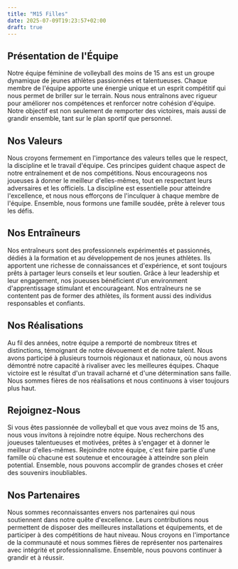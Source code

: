 ```yaml
---
title: "M15 Filles"
date: 2025-07-09T19:23:57+02:00
draft: true
---
```


## Présentation de l'Équipe

Notre équipe féminine de volleyball des moins de 15 ans est un groupe dynamique de jeunes athlètes passionnées et talentueuses.
Chaque membre de l'équipe apporte une énergie unique et un esprit compétitif qui nous permet de briller sur le terrain.
Nous nous entraînons avec rigueur pour améliorer nos compétences et renforcer notre cohésion d'équipe.
Notre objectif est non seulement de remporter des victoires, mais aussi de grandir ensemble, tant sur le plan sportif que personnel.

## Nos Valeurs

Nous croyons fermement en l'importance des valeurs telles que le respect, la discipline et le travail d'équipe.
Ces principes guident chaque aspect de notre entraînement et de nos compétitions.
Nous encourageons nos joueuses à donner le meilleur d'elles-mêmes, tout en respectant leurs adversaires et les officiels.
La discipline est essentielle pour atteindre l'excellence, et nous nous efforçons de l'inculquer à chaque membre de l'équipe.
Ensemble, nous formons une famille soudée, prête à relever tous les défis.

## Nos Entraîneurs

Nos entraîneurs sont des professionnels expérimentés et passionnés, dédiés à la formation et au développement de nos jeunes athlètes.
Ils apportent une richesse de connaissances et d'expérience, et sont toujours prêts à partager leurs conseils et leur soutien.
Grâce à leur leadership et leur engagement, nos joueuses bénéficient d'un environment d'apprentissage stimulant et encourageant.
Nos entraîneurs ne se contentent pas de former des athlètes, ils forment aussi des individus responsables et confiants.

## Nos Réalisations

Au fil des années, notre équipe a remporté de nombreux titres et distinctions, témoignant de notre dévouement et de notre talent.
Nous avons participé à plusieurs tournois régionaux et nationaux, où nous avons démontré notre capacité à rivaliser avec les meilleures équipes.
Chaque victoire est le résultat d'un travail acharné et d'une détermination sans faille.
Nous sommes fières de nos réalisations et nous continuons à viser toujours plus haut.

## Rejoignez-Nous

Si vous êtes passionnée de volleyball et que vous avez moins de 15 ans, nous vous invitons à rejoindre notre équipe.
Nous recherchons des joueuses talentueuses et motivées, prêtes à s'engager et à donner le meilleur d'elles-mêmes.
Rejoindre notre équipe, c'est faire partie d'une famille où chacune est soutenue et encouragée à atteindre son plein potential.
Ensemble, nous pouvons accomplir de grandes choses et créer des souvenirs inoubliables.

## Nos Partenaires

Nous sommes reconnaissantes envers nos partenaires qui nous soutiennent dans notre quête d'excellence.
Leurs contributions nous permettent de disposer des meilleures installations et équipements, et de participer à des compétitions de haut niveau.
Nous croyons en l'importance de la communauté et nous sommes fières de représenter nos partenaires avec intégrité et professionnalisme.
Ensemble, nous pouvons continuer à grandir et à réussir.
